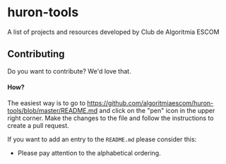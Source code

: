 # huron-tools
A list of projects and resources developed by Club de Algoritmia ESCOM


## Contributing

Do you want to contribute? We'd love that.

#### How?

The easiest way is to go to https://github.com/algoritmiaescom/huron-tools/blob/master/README.md and click on the "pen" icon in the upper right corner. Make the changes to the file and follow the instructions to create a pull request.

If you want to add an entry to the `README.md` please consider this:

- Please pay attention to the alphabetical ordering.
